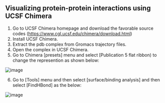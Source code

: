 ## Visualizing protein-protein interactions using UCSF Chimera
1. Go to UCSF Chimera homepage and download the favorable source codes (https://www.cgl.ucsf.edu/chimera/download.html)
2. Install UCSF Chimera.
3. Extract the pdb complex from Gromacs trajectory files.
4. Open the complex in UCSF Chimera. 
5. Go to Chimera [presets] menu and select [Publication 5 flat ribbon) to change the represention as shown below:

![image](https://user-images.githubusercontent.com/17006122/205597944-9615818d-d71b-4fda-88d9-83f62bc81cba.png)

6. Go to [Tools] menu and then select [surface/binding analysis] and then select [FindHBond] as the below:

![image](https://user-images.githubusercontent.com/17006122/205598349-c10ad17a-d2e9-4ace-9592-49ffcb7ecf92.png)


